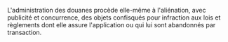 L'administration des douanes procède elle-même à
l'aliénation, avec publicité et concurrence, des objets confisqués pour
infraction aux lois et règlements dont elle assure l'application ou qui
lui sont abandonnés par transaction.